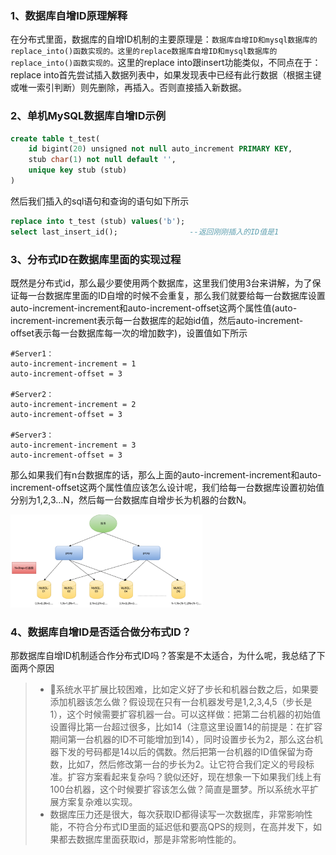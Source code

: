 ### 1、数据库自增ID原理解释

在分布式里面，数据库的自增ID机制的主要原理是：`数据库自增ID和mysql数据库的replace_into()函数实现的。这里的replace数据库自增ID和mysql数据库的replace_into()函数实现的。`这里的replace into跟insert功能类似，不同点在于：replace into首先尝试插入数据列表中，如果发现表中已经有此行数据（根据主键或唯一索引判断）则先删除，再插入。否则直接插入新数据。

### 2、单机MySQL数据库自增ID示例

```sql
create table t_test(
    id bigint(20) unsigned not null auto_increment PRIMARY KEY,
    stub char(1) not null default '',
    unique key stub (stub)
)
```

然后我们插入的sql语句和查询的语句如下所示

```sql
replace into t_test (stub) values('b');
select last_insert_id();				--返回刚刚插入的ID值是1
```



### 3、分布式ID在数据库里面的实现过程

既然是分布式id，那么最少要使用两个数据库，这里我们使用3台来讲解，为了保证每一台数据库里面的ID自增的时候不会重复，那么我们就要给每一台数据库设置auto-increment-increment和auto-increment-offset这两个属性值(auto-increment-increment表示每一台数据库的起始id值，然后auto-increment-offset表示每一台数据库每一次的增加数字)，设置值如下所示

```properties
#Server1：
auto-increment-increment = 1
auto-increment-offset = 3

#Server2：
auto-increment-increment = 2
auto-increment-offset = 3

#Server3：
auto-increment-increment = 3
auto-increment-offset = 3
```

那么如果我们有n台数据库的话，那么上面的auto-increment-increment和auto-increment-offset这两个属性值应该怎么设计呢，我们给每一台数据库设置初始值分别为1,2,3…N，然后每一台数据库自增步长为机器的台数N。

<img src=".images/image-20200707112223102.png" alt="image-20200707112223102" style="zoom:30%;" />

### 4、数据库自增ID是否适合做分布式ID？

那数据库自增ID机制适合作分布式ID吗？答案是不太适合，为什么呢，我总结了下面两个原因

> - 系统水平扩展比较困难，比如定义好了步长和机器台数之后，如果要添加机器该怎么做？假设现在只有一台机器发号是1,2,3,4,5（步长是1），这个时候需要扩容机器一台。可以这样做：把第二台机器的初始值设置得比第一台超过很多，比如14（注意这里设置14的前提是：在扩容期间第一台机器的ID不可能增加到14），同时设置步长为2，那么这台机器下发的号码都是14以后的偶数。然后把第一台机器的ID值保留为奇数，比如7，然后修改第一台的步长为2。让它符合我们定义的号段标准。扩容方案看起来复杂吗？貌似还好，现在想象一下如果我们线上有100台机器，这个时候要扩容该怎么做？简直是噩梦。所以系统水平扩展方案复杂难以实现。
> - 数据库压力还是很大，每次获取ID都得读写一次数据库，非常影响性能，不符合分布式ID里面的延迟低和要高QPS的规则，在高并发下，如果都去数据库里面获取id，那是非常影响性能的。

